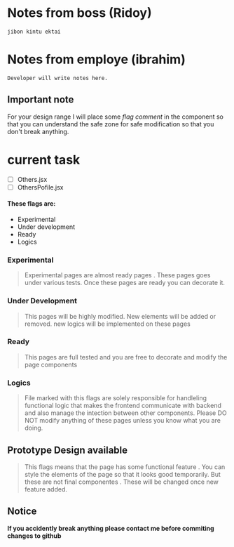
# Notes from boss (Ridoy)
    jibon kintu ektai

# Notes from employe (ibrahim)
    Developer will write notes here.

## Important note
For your design range I will place some *flag comment* in the component so that you can understand the safe zone for safe modification so that you don't break anything. 

# current task
- [ ] Others.jsx
- [ ] OthersPofile.jsx

#### These flags are: 
- Experimental 
- Under development
- Ready 
- Logics

### Experimental
> Experimental pages are almost ready pages .
These pages goes under various tests. Once these pages are ready you can decorate it.

### Under Development
> This pages will be highly modified. New elements will be added or removed. new logics will be implemented on these pages

### Ready
> This pages are full tested and you are free to decorate and modify the page components

### Logics
> File marked with this flags are solely responsible for handleling functional logic that makes the frontend communicate with backend and also manage the intection between other components. 
Please DO NOT modify anything of these pages unless you know what you are  doing. 

## Prototype Design available
> This flags means that the page has some functional feature . You can style the elements of the page so that it looks good temporarily. But these are not final componentes . These will be changed once new feature added.



## Notice
**If you accidently break anything please contact me before commiting changes to github**

